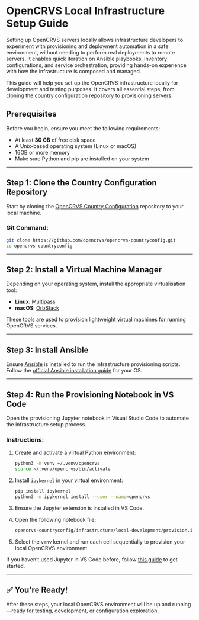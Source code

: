# OpenCRVS Local Infrastructure Setup Guide

Setting up OpenCRVS servers locally allows infrastructure developers to experiment with provisioning and deployment automation in a safe environment, without needing to perform real deployments to remote servers. It enables quick iteration on Ansible playbooks, inventory configurations, and service orchestration, providing hands-on experience with how the infrastructure is composed and managed.

This guide will help you set up the OpenCRVS infrastructure locally for development and testing purposes. It covers all essential steps, from cloning the country configuration repository to provisioning servers.

## Prerequisites

Before you begin, ensure you meet the following requirements:

- At least **30 GB** of free disk space
- A Unix-based operating system (Linux or macOS)
- 16GB or more memory
- Make sure Python and pip are installed on your system

---

## Step 1: Clone the Country Configuration Repository

Start by cloning the [OpenCRVS Country Configuration](https://github.com/opencrvs/opencrvs-countryconfig) repository to your local machine.

### Git Command:

```bash
git clone https://github.com/opencrvs/opencrvs-countryconfig.git
cd opencrvs-countryconfig
```

---

## Step 2: Install a Virtual Machine Manager

Depending on your operating system, install the appropriate virtualisation tool:

- **Linux**: [Multipass](https://multipass.run/)
- **macOS**: [OrbStack](https://orbstack.dev/)

These tools are used to provision lightweight virtual machines for running OpenCRVS services.

---

## Step 3: Install Ansible

Ensure [Ansible](https://www.ansible.com/) is installed to run the infrastructure provisioning scripts.
Follow the [official Ansible installation guide](https://docs.ansible.com/ansible/latest/installation_guide/intro_installation.html) for your OS.

---

## Step 4: Run the Provisioning Notebook in VS Code

Open the provisioning Jupyter notebook in Visual Studio Code to automate the infrastructure setup process.

### Instructions:

1. Create and activate a virtual Python environment:

   ```bash
   python3 -m venv ~/.venv/opencrvs
   source ~/.venv/opencrvs/bin/activate  
   ```

2. Install `ipykernel` in your virtual environment:

   ```bash
   pip install ipykernel
   python3 -m ipykernel install --user --name=opencrvs
   ```

3. Ensure the Jupyter extension is installed in VS Code.
4. Open the following notebook file:

   ```bash
   opencrvs-countryconfig/infrastructure/local-development/provision.ipynb
   ```

5. Select the `venv` kernel and run each cell sequentially to provision your local OpenCRVS environment.

If you haven’t used Jupyter in VS Code before, follow [this guide](https://code.visualstudio.com/docs/datascience/jupyter-notebooks) to get started.

---

## ✅ You're Ready!

After these steps, your local OpenCRVS environment will be up and running—ready for testing, development, or configuration exploration.